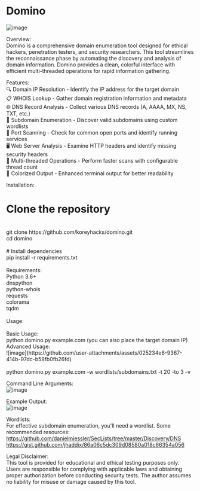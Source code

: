 # Domino

![image](https://github.com/user-attachments/assets/72793681-9c97-4261-a0d3-1e2cbd547ff8)

Overview:
<br>
Domino is a comprehensive domain enumeration tool designed for ethical hackers, penetration testers, and security researchers. This tool streamlines the reconnaissance phase by automating the discovery and analysis of domain information. Domino provides a clean, colorful interface with efficient multi-threaded operations for rapid information gathering.

Features:
<br>
🔍 Domain IP Resolution - Identify the IP address for the target domain
<br>
📋 WHOIS Lookup - Gather domain registration information and metadata
<br>
🌐 DNS Record Analysis - Collect various DNS records (A, AAAA, MX, NS, TXT, etc.)
<br>
🔎 Subdomain Enumeration - Discover valid subdomains using custom wordlists
<br>
🚪 Port Scanning - Check for common open ports and identify running services
<br>
🖥️ Web Server Analysis - Examine HTTP headers and identify missing security headers
<br>
🧵 Multi-threaded Operations - Perform faster scans with configurable thread count
<br>
🎨 Colorized Output - Enhanced terminal output for better readability

Installation:
# Clone the repository
<br>
git clone https://github.com/koreyhacks/domino.git
<br>
cd domino
<br>
<br>
# Install dependencies
<br>
pip install -r requirements.txt
<br>
<br>
Requirements:
<br>
Python 3.6+
<br>
dnspython
<br>
python-whois
<br>
requests
<br>
colorama
<br>
tqdm
<br>
<br>
Usage:
<br>
<br>
Basic Usage:
<br>
python domino.py example.com (you can also place the target domain IP)
<br>
Advanced Usage:
<br>
![image](https://github.com/user-attachments/assets/025234e6-9367-414b-97dc-b58fb0fb26fd)
<br>
<br>
python domino.py example.com -w wordlists/subdomains.txt -t 20 -to 3 -v

Command Line Arguments:
<br>
![image](https://github.com/user-attachments/assets/20ec2a72-7cd7-403c-8fb5-511a6b0c7fa7)

Example Output:
<br>
![image](https://github.com/user-attachments/assets/9c7a7726-8287-48e6-aeef-a80155f79b47)

Wordlists:
<br>
For effective subdomain enumeration, you'll need a wordlist. Some recommended resources:
<br>
https://github.com/danielmiessler/SecLists/tree/master/Discovery/DNS
<br>
https://gist.github.com/jhaddix/86a06c5dc309d08580a018c66354a056

Legal Disclaimer:
<br>
This tool is provided for educational and ethical testing purposes only. Users are responsible for complying with applicable laws and obtaining proper authorization before conducting security tests. The author assumes no liability for misuse or damage caused by this tool.
